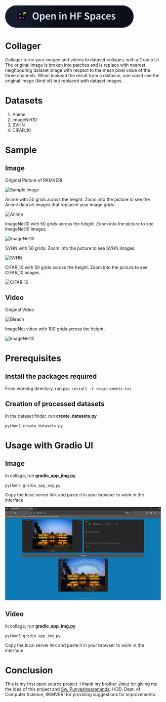 <a href="https://huggingface.co/spaces/jisnoo/collage_image"><img src="badge_readme/open-in-hf-spaces-lg-dark.svg" alt="Open Demo in Hugging Face Spaces"/></a>

# Collager

Collager turns your images and videos to dataset collages, with a Gradio UI.
The original image is broken into patches and is replace with nearest neighbouring dataset image with respect to the mean pixel value of the three channels. When lookead the result from a distance, one could see the original image (kind of) but replaced with dataset images.

# Datasets 

1. Anime
2. ImageNet10
3. SVHN
4. CIFAR_10

# Sample

## Image

Original Picture of RKMVERI

![Sample image](sample/images/rkmveri_golden.jpg)

Anime with 50 grids across the height. Zoom into the picture to see the Anime dataset images that replaced your image grids.

![Anime](sample/images/rkmveri_anime.png)

ImageNet10 with 50 grids across the height. Zoom into the picture to see ImageNet10 images.

![ImageNet10](sample/images/rkmveri_imnet10.png)

SVHN with 50 grids. Zoom into the picture to see SVHN images.

![SVHN](sample/images/rkmveri_svhn.png)

CIFAR_10 with 50 grids across the height. Zoom into the picture to see CIFAR_10 images.

![CIFAR_10](sample/images/rkmveri_cifar.png)

## Video

Original Video

![Bleach](sample/videos/bleach.gif)

ImageNet video with 100 grids across the height.

![ImageNet10](sample/videos/bleach_imnet10.gif)

# Prerequisites

## Install the packages required

From working directory, run `pip install -r requirements.txt`

## Creation of processed datasets

In the dataset folder, run **create_datasets.py**

`python3 create_datasets.py`

# Usage with Gradio UI 

## Image

In collage, run **gradio_app_img.py**

`python3 gradio_app_img.py`

Copy the local server link and paste it in your browser to work in the interface

![Image_UI](sample/UI/UI.png)

## Video

In collage, run **gradio_app_img.py**

`python3 gradio_app_img.py`


Copy the local server link and paste it in your browser to work in the interface

# Conclusion 

This is my first open source project. I thank my brother <a href = "https://jimut123.github.io/">Jimut</a> for giving me the idea of this project and <a href = "https://cs.rkmvu.ac.in/~sp/">Sw. Punyeshwarananda</a>, HOD, Dept. of Computer Science, RKMVERI for providing suggestions for improvements. 
